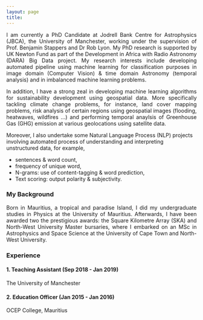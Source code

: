```yaml
---
layout: page
title:
---
```


<p style='text-align: justify;'>I am currently a PhD Candidate at Jodrell Bank Centre for Astrophysics (JBCA), the University of Manchester, working under the supervision of Prof. Benjamin Stappers and Dr Rob Lyon. My PhD research is supported by UK Newton Fund as part of the Development in Africa with Radio Astronomy (DARA) Big Data project. My research interests include developing automated pipeline using machine learning for classification purposes in image domain (Computer Vision) & time domain Astronomy (temporal analysis) and in imbalanced machine learning problems. </p>
  
<p style='text-align: justify;'>In addition, I have a strong zeal in developing machine learning algorithms for sustainability development using geospatial data. More specifically tackling climate change problems, for instance, land cover mapping problems, risk analysis of certain regions using geospatial images (flooding, heatwaves, wildfires ...) and performing temporal anaylsis of Greenhouse Gas (GHG) emission at various geolocations using satellite data.</p>


Moreover, I also undertake some Natural Language Process (NLP) projects involving automated process of understanding and interpreting unstructured data, for example, 
  - sentences & word count, 
  - frequency of unique word, 
  - N-grams: use of content-tagging & word prediction,
  - Text scoring: output polarity & subjectivity.


### My Background

<p style='text-align: justify;'> 
Born in Mauritius, a tropical and paradise Island, I did my undergraduate studies in Physics at the University of Mauritius. Afterwards, I have been awarded two the prestigious awards: the Square Kilometre Array (SKA) and North-West University Master bursaries, where I embarked on an MSc in Astrophysics and Space Science at the University of Cape Town and North-West University. 
</p>

### Experience


#### 1. Teaching Assistant (Sep 2018 - Jan 2019)
The University of Manchester

#### 2. Education Officer (Jan 2015 - Jan 2016)
OCEP College, Mauritius
